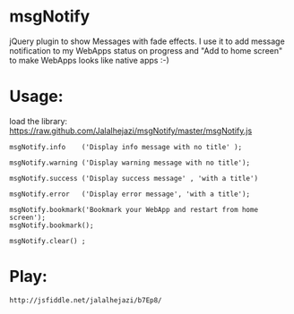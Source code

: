 msgNotify
=========

jQuery plugin to show Messages with fade effects.
I use it to add message notification to my WebApps status on progress and 
"Add to home screen" to make WebApps looks like native apps :-) 


Usage:  
=========

   load the library: https://raw.github.com/Jalalhejazi/msgNotify/master/msgNotify.js 

 
	msgNotify.info    ('Display info message with no title' );

	msgNotify.warning ('Display warning message with no title');

	msgNotify.success ('Display success message' , 'with a title')

	msgNotify.error   ('Display error message', 'with a title');

	msgNotify.bookmark('Bookmark your WebApp and restart from home screen');
	msgNotify.bookmark();

	msgNotify.clear() ; 


Play:
=========

	http://jsfiddle.net/jalalhejazi/b7Ep8/

